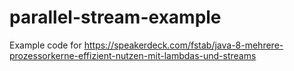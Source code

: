 parallel-stream-example
=======================

Example code for https://speakerdeck.com/fstab/java-8-mehrere-prozessorkerne-effizient-nutzen-mit-lambdas-und-streams
